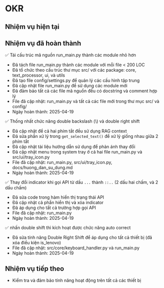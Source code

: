 # OKR

## Nhiệm vụ hiện tại

## Nhiệm vụ đã hoàn thành

✅ Tái cấu trúc mã nguồn run_main.py thành các module nhỏ hơn

-   Đã tách file run_main.py thành các module với mỗi file < 200 LOC
-   Đã tổ chức theo cấu trúc thư mục src/ với các package: core, text_processor, ui, và utils
-   Đã tạo file config/settings.py để quản lý các cấu hình tập trung
-   Đã cập nhật file run_main.py để sử dụng các module mới
-   Đã đảm bảo tất cả các file mã nguồn đều có docstring và comment hợp lý
-   File đã cập nhật: run_main.py và tất cả các file mới trong thư mục src/ và config/
-   Ngày hoàn thành: 2025-04-19

✅ Thống nhất chức năng double backslash (\\) và double right shift

-   Đã cập nhật để cả hai phím tắt đều sử dụng RAG context
-   Đã sửa phần xử lý trong `get_selected_text()` để xử lý giống nhau giữa 2 phím tắt
-   Đã cập nhật tài liệu hướng dẫn sử dụng để phản ánh thay đổi
-   Đã cập nhật menu trong system tray ở cả hai file run_main.py và src/ui/tray_icon.py
-   File đã cập nhật: run_main.py, src/ui/tray_icon.py, docs/huong_dan_su_dung.md
-   Ngày hoàn thành: 2025-04-19

✅ Thay đổi indicator khi gọi API từ dấu `...` thành `::..` (2 dấu hai chấm, và 2 dấu chấm)

-   Đã sửa code trong hàm hiển thị trạng thái API
-   Đã cập nhật cả phần hiển thị và xóa indicator
-   Đã áp dụng cho tất cả trường hợp gọi API
-   File đã cập nhật: run_main.py
-   Ngày hoàn thành: 2025-04-19

✅ nhấn double shift thì kích hoạt được chức năng auto correct

-   Đã sửa tính năng Double Right Shift để áp dụng cho tất cả thiết bị (đã xóa điều kiện is_lenovo)
-   File đã cập nhật: src/core/keyboard_handler.py và run_main.py
-   Ngày hoàn thành: 2025-04-19

## Nhiệm vụ tiếp theo

-   Kiểm tra và đảm bảo tính năng hoạt động trên tất cả các thiết bị

